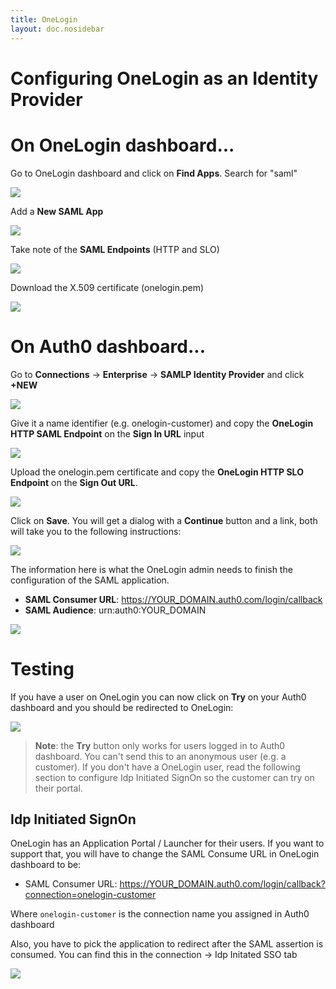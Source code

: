 ```yaml
---
title: OneLogin
layout: doc.nosidebar
---
```

# Configuring OneLogin as an Identity Provider

# On OneLogin dashboard...

Go to OneLogin dashboard and click on **Find Apps**. Search for "saml"

![](img/onelogin-1.png)

Add a **New SAML App**

![](img/onelogin-2.png)

Take note of the **SAML Endpoints** (HTTP and SLO)

![](img/onelogin-3.png)

Download the X.509 certificate (onelogin.pem)

![](img/onelogin-4.png)

# On Auth0 dashboard...

Go to **Connections** -> **Enterprise** -> **SAMLP Identity Provider** and click **+NEW**

![](img/onelogin-5.png)

Give it a name identifier (e.g. onelogin-customer) and copy the **OneLogin HTTP SAML Endpoint** on the **Sign In URL** input

![](img/onelogin-6.png)

Upload the onelogin.pem certificate and copy the **OneLogin HTTP SLO Endpoint** on the **Sign Out URL**.

![](img/onelogin-7.png)

Click on **Save**. You will get a dialog with a **Continue** button and a link, both will take you to the following instructions:

![](img/onelogin-8.png)

The information here is what the OneLogin admin needs to finish the configuration of the SAML application.

* **SAML Consumer URL**: https://YOUR_DOMAIN.auth0.com/login/callback
* **SAML Audience**: urn:auth0:YOUR_DOMAIN

![](img/onelogin-9.png)

# Testing

If you have a user on OneLogin you can now click on **Try** on your Auth0 dashboard and you should be redirected to OneLogin:

![](img/onelogin-10.png)

> **Note**: the **Try** button only works for users logged in to Auth0 dashboard. You can't send this to an anonymous user (e.g. a customer). If you don't have a OneLogin user, read the following section to configure Idp Initiated SignOn so the customer can try on their portal.

## Idp Initiated SignOn

OneLogin has an Application Portal / Launcher for their users. If you want to support that, you will have to change the SAML Consume URL in OneLogin dashboard to be:

* SAML Consumer URL: https://YOUR_DOMAIN.auth0.com/login/callback?connection=onelogin-customer

Where `onelogin-customer` is the connection name you assigned in Auth0 dashboard

Also, you have to pick the application to redirect after the SAML assertion is consumed. You can find this in the connection -> Idp Initated SSO tab

![](img/onelogin-11.png)
